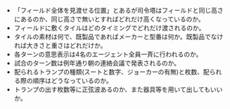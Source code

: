  * 「フィールド全体を見渡せる位置」とあるが司令塔はフィールドと同じ高さにあるのか、同じ高さで無いとすればどれだけ高くなっているのか。
 * フィールドに敷くタイルはどのタイミングでどれだけ渡されるのか。
 * タイルの素材は何で、既製品であればメーカーと型番は何か。既製品でなければ大きさと重さはどれだけか。
 * 各ターンの意思表示は4名のエージェント全員一斉に行われるのか。
 * 試合のターン数は例年通り朝の連絡会議で発表されるのか。
 * 配られるトランプの種類(スートと数字、ジョーカーの有無)と枚数、配られる際の順序はどうなっているのか。
 * トランプの出す枚数等に正弦波あるのか、また器具等を用いて出してもいいか。
